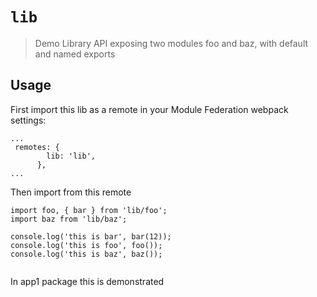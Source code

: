 # `lib`

> Demo Library API exposing two modules foo and baz, with default and named exports

## Usage

First import this lib as a remote in your Module Federation webpack settings:
```
...
 remotes: {
        lib: 'lib',
      },
...
```

Then import from this remote

```
import foo, { bar } from 'lib/foo';
import baz from 'lib/baz';

console.log('this is bar', bar(12));
console.log('this is foo', foo());
console.log('this is baz', baz());


```

In app1 package this is demonstrated